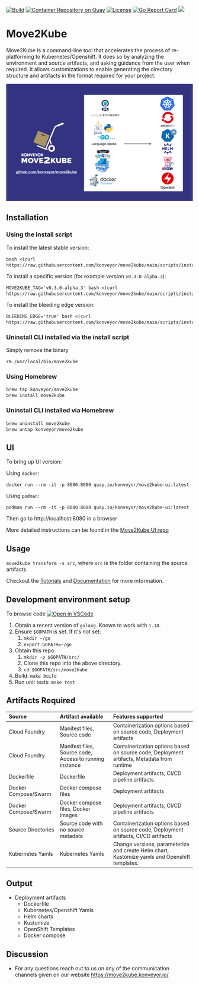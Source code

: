 [![Build](https://github.com/konveyor/move2kube/workflows/Build/badge.svg "Github Actions")](https://github.com/konveyor/move2kube/actions?query=workflow%3ABuild)
[![Container Repository on Quay](https://quay.io/repository/konveyor/move2kube/status "Container Repository on Quay")](https://quay.io/repository/konveyor/move2kube)
[![License](https://img.shields.io/:license-apache-blue.svg)](https://www.apache.org/licenses/LICENSE-2.0.html)
[![Go Report Card](https://goreportcard.com/badge/github.com/konveyor/move2kube)](https://goreportcard.com/report/github.com/konveyor/move2kube)
[<img src="https://img.shields.io/badge/slack-konveyor/move2kube-green.svg?logo=slack">](https://kubernetes.slack.com/archives/CR85S82A2)

# Move2Kube

Move2Kube is a command-line tool that accelerates the process of re-platforming to Kubernetes/Openshift. It does so by analyzing the environment and source artifacts, and asking guidance from the user when required. It allows customizations to enable generating the directory structure and artifacts in the format required for your project.

![Usage](./imgs/overview.png)

## Installation

### Using the install script

To install the latest stable version:

```shell
bash <(curl https://raw.githubusercontent.com/konveyor/move2kube/main/scripts/install.sh)
```

To install a specific version (for example version `v0.3.0-alpha.3`):

```shell
MOVE2KUBE_TAG='v0.3.0-alpha.3' bash <(curl https://raw.githubusercontent.com/konveyor/move2kube/main/scripts/install.sh)
```

To install the bleeding edge version:

```shell
BLEEDING_EDGE='true' bash <(curl https://raw.githubusercontent.com/konveyor/move2kube/main/scripts/install.sh)
```

### Uninstall CLI installed via the install script

Simply remove the binary

```shell
rm /usr/local/bin/move2kube
```

### Using Homebrew

```shell
brew tap konveyor/move2kube
brew install move2kube
```

### Uninstall CLI installed via Homebrew

```shell
brew uninstall move2kube
brew untap konveyor/move2kube
```

## UI

To bring up UI version:

Using `docker`:

```shell
docker run --rm -it -p 8080:8080 quay.io/konveyor/move2kube-ui:latest
```

Using `podman`:

```shell
podman run --rm -it -p 8080:8080 quay.io/konveyor/move2kube-ui:latest
```

Then go to http://localhost:8080 in a browser

More detailed instructions can be found in the [Move2Kube UI repo](https://github.com/konveyor/move2kube-ui#starting-the-ui)

## Usage

`move2kube transform -s src`, where `src` is the folder containing the source artifacts.

Checkout the [Tutorials](https://move2kube.konveyor.io/tutorials) and [Documentation](https://move2kube.konveyor.io/commands) for more information.

## Development environment setup

To browse code  [![Open in VSCode](https://badgen.net/badge/icon/Visual%20Studio%20Code?icon=visualstudio&label)](https://open.vscode.dev/konveyor/move2kube)

1. Obtain a recent version of `golang`. Known to work with `1.18`.
1. Ensure `$GOPATH` is set. If it's not set:
   1. `mkdir ~/go`
   1. `export GOPATH=~/go`
1. Obtain this repo:
   1. `mkdir -p $GOPATH/src/`
   1. Clone this repo into the above directory.
   1. `cd $GOPATH/src/move2kube`
1. Build: `make build`
1. Run unit tests: `make test`

## Artifacts Required

| Source | Artifact available | Features supported |
|:-------|:-------------------|:-------------------|
| Cloud Foundry | Manifest files, Source code | Containerization options based on source code, Deployment artifacts |
| Cloud Foundry | Manifest files, Source code, Access to running instance | Containerization options based on source code, Deployment artifacts, Metadata from runtime |
| Dockerfile | Dockerfile | Deployment artifacts, CI/CD pipeline artifacts |
| Docker Compose/Swarm | Docker compose files | Deployment artifacts |
| Docker Compose/Swarm | Docker compose files, Docker images | Deployment artifacts, CI/CD pipeline artifacts |
| Source Directories | Source code with no source metadata |  Containerization options based on source code, Deployment artifacts, CI/CD artifacts |
| Kubernetes Yamls | Kubernetes Yamls | Change versions, parameterize and create Helm chart, Kustomize yamls and Openshift templates. |

## Output

* Deployment artifacts
  * Dockerfile
  * Kubernetes/Openshift Yamls
  * Helm charts
  * Kustomize
  * OpenShift Templates
  * Docker compose

## Discussion

* For any questions reach out to us on any of the communication channels given on our website https://move2kube.konveyor.io/
